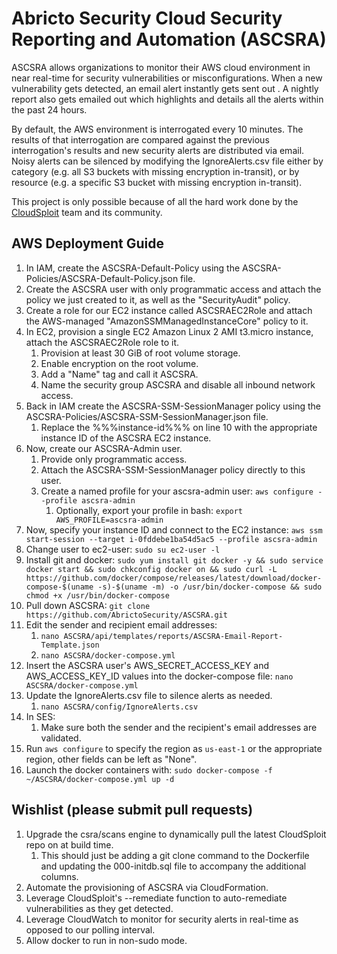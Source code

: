 # Abricto Security Cloud Security Reporting and Automation (ASCSRA)

ASCSRA allows organizations to monitor their AWS cloud environment in near real-time for security vulnerabilities or misconfigurations. When a new vulnerability gets detected, an email alert instantly gets sent out . A nightly report also gets emailed out which highlights and details all the alerts within the past 24 hours.

By default, the AWS environment is interrogated every 10 minutes. The results of that interrogation are compared against the previous interrogation's results and new security alerts are distributed via email. Noisy alerts can be silenced by modifying the IgnoreAlerts.csv file either by category (e.g. all S3 buckets with missing encryption in-transit), or by resource (e.g. a specific S3 bucket with missing encryption in-transit).

This project is only possible because of all the hard work done by the [CloudSploit](https://github.com/aquasecurity/cloudsploit) team and its community.

## AWS Deployment Guide

1. In IAM, create the ASCSRA-Default-Policy using the ASCSRA-Policies/ASCSRA-Default-Policy.json file.
1. Create the ASCSRA user with only programmatic access and attach the policy we just created to it, as well as the "SecurityAudit" policy.
1. Create a role for our EC2 instance called ASCSRAEC2Role and attach the AWS-managed "AmazonSSMManagedInstanceCore" policy to it.
1. In EC2, provision a single EC2 Amazon Linux 2 AMI t3.micro instance, attach the ASCSRAEC2Role role to it.
    1. Provision at least 30 GiB of root volume storage.
    1. Enable encryption on the root volume.
    1. Add a "Name" tag and call it ASCSRA.
    1. Name the security group ASCSRA and disable all inbound network access.
1. Back in IAM create the ASCSRA-SSM-SessionManager policy using the ASCSRA-Policies/ASCSRA-SSM-SessionManager.json file.
    1. Replace the %%%instance-id%%% on line 10 with the appropriate instance ID of the ASCSRA EC2 instance.
1. Now, create our ASCSRA-Admin user.
    1. Provide only programmatic access.
    1. Attach the ASCSRA-SSM-SessionManager policy directly to this user.
    1. Create a named profile for your ascsra-admin user: `aws configure --profile ascsra-admin`
        1. Optionally, export your profile in bash: `export AWS_PROFILE=ascsra-admin`
1. Now, specify your instance ID and connect to the EC2 instance: `aws ssm start-session --target i-0fddebe1ba54d5ac5 --profile ascsra-admin`
1. Change user to ec2-user: `sudo su ec2-user -l`
1. Install git and docker: `sudo yum install git docker -y && sudo service docker start && sudo chkconfig docker on && sudo curl -L https://github.com/docker/compose/releases/latest/download/docker-compose-$(uname -s)-$(uname -m) -o /usr/bin/docker-compose && sudo chmod +x /usr/bin/docker-compose`
1. Pull down ASCSRA: `git clone https://github.com/AbrictoSecurity/ASCSRA.git`
1. Edit the sender and recipient email addresses:
    1. `nano ASCSRA/api/templates/reports/ASCSRA-Email-Report-Template.json`
    1. `nano ASCSRA/docker-compose.yml`
1. Insert the ASCSRA user's AWS_SECRET_ACCESS_KEY and AWS_ACCESS_KEY_ID values into the docker-compose file: `nano ASCSRA/docker-compose.yml`
1. Update the IgnoreAlerts.csv file to silence alerts as needed.
    1. `nano ASCSRA/config/IgnoreAlerts.csv`
1. In SES:
    1. Make sure both the sender and the recipient's email addresses are validated.
1. Run `aws configure` to specify the region as `us-east-1` or the appropriate region, other fields can be left as "None".
1. Launch the docker containers with: `sudo docker-compose -f ~/ASCSRA/docker-compose.yml up -d`

## Wishlist (please submit pull requests)

1. Upgrade the csra/scans engine to dynamically pull the latest CloudSploit repo on at build time.
    1. This should just be adding a git clone command to the Dockerfile and updating the 000-initdb.sql file to accompany the additional columns.
1. Automate the provisioning of ASCSRA via CloudFormation.
1. Leverage CloudSploit's --remediate function to auto-remediate vulnerabilities as they get detected.
1. Leverage CloudWatch to monitor for security alerts in real-time as opposed to our polling interval.
1. Allow docker to run in non-sudo mode.
